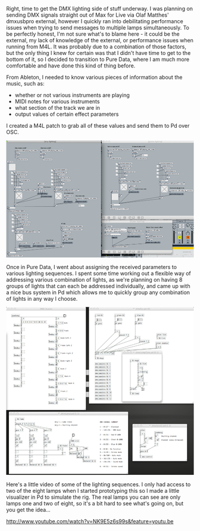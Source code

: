 Right, time to get the DMX lighting side of stuff underway. I was planning on sending DMX signals straight out of Max for Live via Olaf Matthes' dmxusbpro external, however I quickly ran into debilitating performance issues when trying to send messages to multiple lamps simultaneously. To be perfectly honest, I'm not sure what's to blame here - it could be the external, my lack of knowledge of the external, or performance issues when running from M4L. It was probably due to a combination of those factors, but the only thing I knew for certain was that I didn't have time to get to the bottom of it, so I decided to transition to Pure Data, where I am much more comfortable and have done this kind of thing before.  

From Ableton, I needed to know various pieces of information about the music, such as:
- whether or not various instruments are playing
- MIDI notes for various instruments
- what section of the track we are in
- output values of certain effect parameters

I created a M4L patch to grab all of these values and send them to Pd over OSC. 

![M4L data sender patch](project_images/m4l-to-pd-sends.png?raw=true "M4L sending info about the track to Pure data via OSC")

Once in Pure Data, I went about assigning the received parameters to various lighting sequences. I spent some time working out a flexible way of addressing various combination of lights, as we're planning on having 8 groups of lights that can each be addressed individually, and came up with a nice bus system in Pd which allows me to quickly group any combination of lights in any way I choose. 

![Pd DMX lamp bussing system](project_images/pd-dmx-bus.png?raw=true "Pd DMX lamp bussing system")

Here's a little video of some of the lighting sequences. I only had access to two of the eight lamps when I started prototyping this so I made a little visualizer in Pd to simulate the rig. The real lamps you can see are only lamps one and two of eight, so it's a bit hard to see what's going on, but you get the idea...  

http://www.youtube.com/watch?v=NK9E5z6s99s&feature=youtu.be